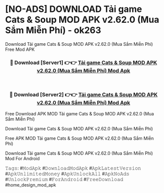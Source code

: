 # [NO-ADS] DOWNLOAD Tải game Cats & Soup MOD APK v2.62.0 (Mua Sắm Miễn Phí) - ok263
Download Tải game Cats & Soup MOD APK v2.62.0 (Mua Sắm Miễn Phí) Free Mod APK

<div align="center">
<h3>🔴 Download [Server1] 👉👉 <a href="https://apk-comot.site?title=Tải_game_Cats_&_Soup_MOD_APK_v2.62.0_(Mua_Sắm_Miễn_Phí)">Tải game Cats & Soup MOD APK v2.62.0 (Mua Sắm Miễn Phí) Mod Apk</a></h3><br>

<h3>🔴 Download [Server2] 👉👉 <a href="https://apk-comot.site?title=Tải_game_Cats_&_Soup_MOD_APK_v2.62.0_(Mua_Sắm_Miễn_Phí)">Tải game Cats & Soup MOD APK v2.62.0 (Mua Sắm Miễn Phí) Mod Apk</a></h3>
</div>


Free Download APK MOD Tải game Cats & Soup MOD APK v2.62.0 (Mua Sắm Miễn Phí)

Download Tải game Cats & Soup MOD APK v2.62.0 (Mua Sắm Miễn Phí) 

Free APK MOD Tải game Cats & Soup MOD APK v2.62.0 (Mua Sắm Miễn Phí) 

Download Tải game Cats & Soup MOD APK v2.62.0 (Mua Sắm Miễn Phí) Mod For Android

𝚃𝚊𝚐𝚜: #𝙼𝚘𝚍𝙰𝚙𝚔 #𝙳𝚘𝚠𝚗𝚕𝚘𝚊𝚍𝙼𝚘𝚍𝙰𝚙𝚔 #𝙰𝚙𝚔𝙻𝚊𝚝𝚎𝚜𝚝𝚅𝚎𝚛𝚜𝚒𝚘𝚗 #𝙰𝚙𝚔𝚄𝚗𝚕𝚒𝚖𝚒𝚝𝚎𝚍𝙼𝚘𝚗𝚎𝚢 #𝙰𝚙𝚔𝚄𝚗𝚕𝚘𝚌𝚔𝙰𝚕𝚕 #𝙰𝚙𝚔𝙽𝚘𝙰𝚍𝚜 #𝚄𝚗𝚕𝚘𝚌𝚔𝙿𝚛𝚎𝚖𝚒𝚞𝚖 #𝙵𝚘𝚛𝙰𝚗𝚍𝚛𝚘𝚒𝚍 #𝙵𝚛𝚎𝚎𝙳𝚘𝚠𝚗𝚕𝚘𝚊𝚍 #home_design_mod_apk